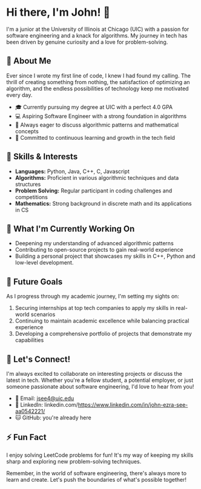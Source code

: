 # Hi there, I'm John! 👋

I'm a junior at the University of Illinois at Chicago (UIC) with a passion for software engineering and a knack for algorithms. My journey in tech has been driven by genuine curiosity and a love for problem-solving.

## 🚀 About Me

Ever since I wrote my first line of code, I knew I had found my calling. The thrill of creating something from nothing, the satisfaction of optimizing an algorithm, and the endless possibilities of technology keep me motivated every day.

- 🎓 Currently pursuing my degree at UIC with a perfect 4.0 GPA
- 💻 Aspiring Software Engineer with a strong foundation in algorithms
- 🧠 Always eager to discuss algorithmic patterns and mathematical concepts
- 🌟 Committed to continuous learning and growth in the tech field

## 🔧 Skills & Interests

- **Languages:** Python, Java, C++, C, Javascript
- **Algorithms:** Proficient in various algorithmic techniques and data structures
- **Problem Solving:** Regular participant in coding challenges and competitions
- **Mathematics:** Strong background in discrete math and its applications in CS

## 🌱 What I'm Currently Working On

- Deepening my understanding of advanced algorithmic patterns
- Contributing to open-source projects to gain real-world experience
- Building a personal project that showcases my skills in C++, Python and low-level development.

## 🎯 Future Goals

As I progress through my academic journey, I'm setting my sights on:

1. Securing internships at top tech companies to apply my skills in real-world scenarios
2. Continuing to maintain academic excellence while balancing practical experience
3. Developing a comprehensive portfolio of projects that demonstrate my capabilities

## 💬 Let's Connect!

I'm always excited to collaborate on interesting projects or discuss the latest in tech. Whether you're a fellow student, a potential employer, or just someone passionate about software engineering, I'd love to hear from you!

- 📧 Email: jsee4@uic.edu
- 🔗 LinkedIn: linkedin.com/https://www.linkedin.com/in/john-ezra-see-aa0542221/
- 🐱 GitHub: you're already here

## ⚡ Fun Fact

I enjoy solving LeetCode problems for fun! It's my way of keeping my skills sharp and exploring new problem-solving techniques.

Remember, in the world of software engineering, there's always more to learn and create. Let's push the boundaries of what's possible together!
